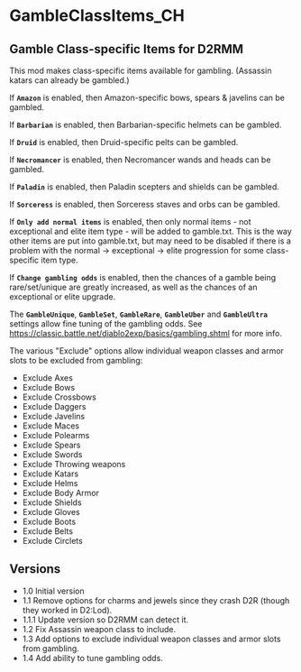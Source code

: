 # GambleClassItems_CH

## Gamble Class-specific Items for D2RMM

This mod makes class-specific items available for gambling. (Assassin katars can already be gambled.)

If __`Amazon`__ is enabled, then Amazon-specific bows, spears & javelins can be gambled.

If __`Barbarian`__ is enabled, then Barbarian-specific helmets can be gambled.

If __`Druid`__ is enabled, then Druid-specific pelts can be gambled.

If __`Necromancer`__ is enabled, then Necromancer wands and heads can be gambled.

If __`Paladin`__ is enabled, then Paladin scepters and shields can be gambled.

If __`Sorceress`__ is enabled, then Sorceress staves and orbs can be gambled.

If __`Only add normal items`__ is enabled, then only normal items - not exceptional and elite item type - will be added to gamble.txt.
This is the way other items are put into gamble.txt, but may need to be disabled if there is a problem
with the normal -> exceptional -> elite progression for some class-specific item type.

If __`Change gambling odds`__ is enabled, then the chances of a gamble being rare/set/unique are greatly increased,
as well as the chances of an exceptional or elite upgrade.

The __`GambleUnique`__, __`GambleSet`__, __`GambleRare`__, __`GambleUber`__ and __`GambleUltra`__ settings allow fine tuning of the gambling odds.
See https://classic.battle.net/diablo2exp/basics/gambling.shtml for more info.

The various "Exclude" options allow individual weapon classes and armor slots to be excluded from gambling:
- Exclude Axes
- Exclude Bows
- Exclude Crossbows
- Exclude Daggers
- Exclude Javelins
- Exclude Maces
- Exclude Polearms
- Exclude Spears
- Exclude Swords
- Exclude Throwing weapons
- Exclude Katars
- Exclude Helms
- Exclude Body Armor
- Exclude Shields
- Exclude Gloves
- Exclude Boots
- Exclude Belts
- Exclude Circlets

## Versions

- 1.0 Initial version
- 1.1 Remove options for charms and jewels since they crash D2R (though they worked in D2:Lod).
- 1.1.1 Update version so D2RMM can detect it.
- 1.2 Fix Assassin weapon class to include.
- 1.3 Add options to exclude individual weapon classes and armor slots from gambling.
- 1.4 Add ability to tune gambling odds.